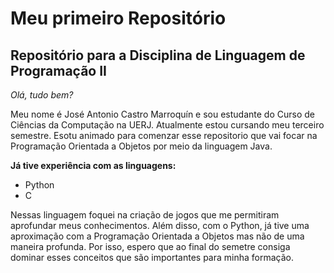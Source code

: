 # Meu primeiro Repositório
## Repositório para a Disciplina de Linguagem de Programação II
*Olá, tudo bem?*

Meu nome é José Antonio Castro Marroquín e sou estudante do Curso de Ciências da Computação na UERJ. Atualmente estou cursando meu terceiro semestre. Esotu animado para comenzar esse repositorio que vai focar na Programação Orientada a Objetos por meio da linguagem Java. 

**Já tive experiência com as linguagens:**

* Python
* C

Nessas linguagem foquei na criação de jogos que me permitiram aprofundar meus conhecimentos. Além disso, com o Python, já tive uma aproximação com a Programação Orientada a Objetos mas não de uma maneira profunda. Por isso, espero que ao final do semetre consiga dominar esses conceitos que são importantes para minha formação.


